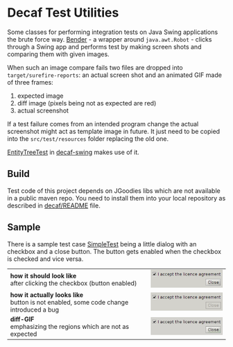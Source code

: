 # Decaf Test Utilities

Some classes for performing integration tests on Java Swing applications the brute force way. [Bender](src/main/java/com/bensler/decaf/testutil/Bender.java) - a wrapper around `java.awt.Robot` - clicks through a Swing app and performs test by making screen shots and comparing them with given images.

When such an image compare fails two files are dropped into `target/surefire-reports`: an actual screen shot and an animated GIF made of three frames:
 1.  expected image
 2.  diff image (pixels being not as expected are red)
 3.  actual screenshot

If a test failure comes from an intended program change the actual screenshot might act as template image in future. It just need to be copied into the `src/test/resources` folder replacing the old one.

[EntityTreeTest](../decaf-swing/src/test/java/com/bensler/decaf/swing/tree/EntityTreeTest.java) in [decaf-swing](../decaf-swing) makes use of it.

## Build
Test code of this project depends on JGoodies libs which are not available in a public maven repo. You need to install them into your local repository as described in [decaf/README](../README.md) file.

## Sample
There is a sample test case [SimpleTest](src/test/java/com/bensler/decaf/testutil/SimpleTest.java) being a little dialog with an checkbox and a close button. The button gets enabled when the checkbox is checked and vice versa.

<table border=0>
  <tr>
    <td><strong>how it should look like</strong> <br>
    after clicking the checkbox (button enabled)</td>
    <td><img src="doc/com.bensler.decaf.testutil.SimpleTest.interactive.png" /></td>
  </tr>
  <tr>
    <td><strong>how it actually looks like</strong> <br>
    button is not enabled, some code change introduced a bug</td>
    <td><img src="doc/com.bensler.decaf.testutil.SimpleTest.interactive.actual.png" /></td>
  </tr>
  <tr>
    <td><strong>diff-GIF</strong> <br>
    emphasizing the regions which are not as expected</td>
    <td><img src="doc/com.bensler.decaf.testutil.SimpleTest.interactive.failed.gif" /></td>
  </tr>
</table>
 
